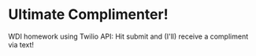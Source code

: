 # Ultimate Complimenter!

WDI homework using Twilio API:
Hit submit and (I'll) receive a compliment via text!